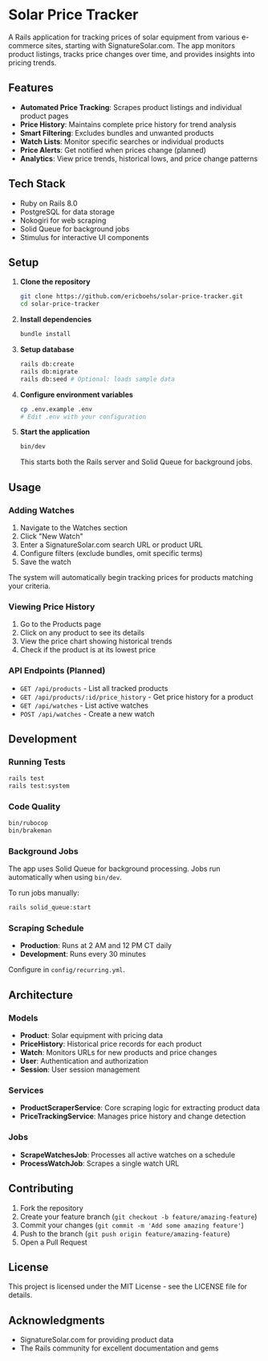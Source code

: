 # Solar Price Tracker

A Rails application for tracking prices of solar equipment from various e-commerce sites, starting with SignatureSolar.com. The app monitors product listings, tracks price changes over time, and provides insights into pricing trends.

## Features

- **Automated Price Tracking**: Scrapes product listings and individual product pages
- **Price History**: Maintains complete price history for trend analysis
- **Smart Filtering**: Excludes bundles and unwanted products
- **Watch Lists**: Monitor specific searches or individual products
- **Price Alerts**: Get notified when prices change (planned)
- **Analytics**: View price trends, historical lows, and price change patterns

## Tech Stack

- Ruby on Rails 8.0
- PostgreSQL for data storage
- Nokogiri for web scraping
- Solid Queue for background jobs
- Stimulus for interactive UI components

## Setup

1. **Clone the repository**
   ```bash
   git clone https://github.com/ericboehs/solar-price-tracker.git
   cd solar-price-tracker
   ```

2. **Install dependencies**
   ```bash
   bundle install
   ```

3. **Setup database**
   ```bash
   rails db:create
   rails db:migrate
   rails db:seed # Optional: loads sample data
   ```

4. **Configure environment variables**
   ```bash
   cp .env.example .env
   # Edit .env with your configuration
   ```

5. **Start the application**
   ```bash
   bin/dev
   ```

   This starts both the Rails server and Solid Queue for background jobs.

## Usage

### Adding Watches

1. Navigate to the Watches section
2. Click "New Watch"
3. Enter a SignatureSolar.com search URL or product URL
4. Configure filters (exclude bundles, omit specific terms)
5. Save the watch

The system will automatically begin tracking prices for products matching your criteria.

### Viewing Price History

1. Go to the Products page
2. Click on any product to see its details
3. View the price chart showing historical trends
4. Check if the product is at its lowest price

### API Endpoints (Planned)

- `GET /api/products` - List all tracked products
- `GET /api/products/:id/price_history` - Get price history for a product
- `GET /api/watches` - List active watches
- `POST /api/watches` - Create a new watch

## Development

### Running Tests
```bash
rails test
rails test:system
```

### Code Quality
```bash
bin/rubocop
bin/brakeman
```

### Background Jobs

The app uses Solid Queue for background processing. Jobs run automatically when using `bin/dev`.

To run jobs manually:
```bash
rails solid_queue:start
```

### Scraping Schedule

- **Production**: Runs at 2 AM and 12 PM CT daily
- **Development**: Runs every 30 minutes

Configure in `config/recurring.yml`.

## Architecture

### Models

- **Product**: Solar equipment with pricing data
- **PriceHistory**: Historical price records for each product
- **Watch**: Monitors URLs for new products and price changes
- **User**: Authentication and authorization
- **Session**: User session management

### Services

- **ProductScraperService**: Core scraping logic for extracting product data
- **PriceTrackingService**: Manages price history and change detection

### Jobs

- **ScrapeWatchesJob**: Processes all active watches on a schedule
- **ProcessWatchJob**: Scrapes a single watch URL

## Contributing

1. Fork the repository
2. Create your feature branch (`git checkout -b feature/amazing-feature`)
3. Commit your changes (`git commit -m 'Add some amazing feature'`)
4. Push to the branch (`git push origin feature/amazing-feature`)
5. Open a Pull Request

## License

This project is licensed under the MIT License - see the LICENSE file for details.

## Acknowledgments

- SignatureSolar.com for providing product data
- The Rails community for excellent documentation and gems